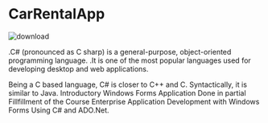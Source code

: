 # CarRentalApp
![download](https://user-images.githubusercontent.com/88311316/151833564-97336dca-423a-4591-92ec-cd1024d2218e.png)














.C# (pronounced as C sharp) is a general-purpose, object-oriented programming language.
.It is one of the most popular languages used for developing desktop and web applications.

Being a C based language, C# is closer to C++ and C. Syntactically, it is similar to Java.
Introductory Windows Forms Application Done in partial Fillfillment of the Course Enterprise Application Development with Windows Forms Using C# and ADO.Net.
